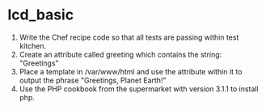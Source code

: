 # lcd_basic

1. Write the Chef recipe code so that all tests are passing within test kitchen.
2. Create an attribute called greeting which contains the string: "Greetings"
3. Place a template in /var/www/html and use the attribute within it to output the phrase "Greetings, Planet Earth!"
4. Use the PHP cookbook from the supermarket with version 3.1.1 to install php. 
